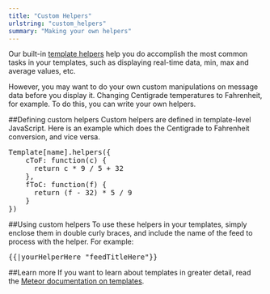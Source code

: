 ```yaml
---
title: "Custom Helpers"
urlstring: "custom_helpers"
summary: "Making your own helpers"
---
```


Our built-in [template helpers](/docs/template-helpers-reference) help you do accomplish the most common tasks in your templates, such as displaying real-time data, min, max and average values, etc.

However, you may want to do your own custom manipulations on message data before you display it. Changing Centigrade temperatures to Fahrenheit, for example. To do this, you can write your own helpers.

##Defining custom helpers
Custom helpers are defined in template-level JavaScript. Here is an example which does the Centigrade to Fahrenheit conversion, and vice versa.

<pre>
Template[name].helpers({
    cToF: function(c) {
      return c * 9 / 5 + 32
    },
    fToC: function(f) {
      return (f - 32) * 5 / 9
    }
})
</pre>

##Using custom helpers
To use these helpers in your templates, simply enclose them in double curly braces, and include the name of the feed to process with the helper. For example:

<pre>
{{|yourHelperHere "feedTitleHere"}}
</pre>

##Learn more
If you want to learn about templates in greater detail, read the [Meteor documentation on templates](http://docs.meteor.com/#/basic/defining-templates).
